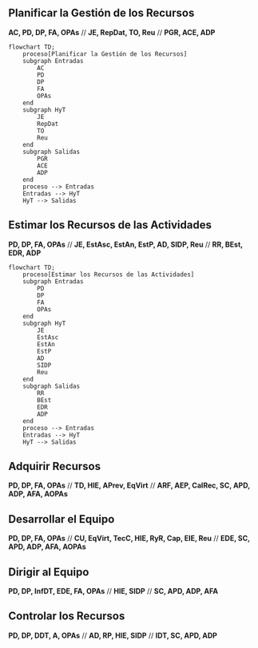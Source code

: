 ## Planificar la Gestión de los Recursos
**AC, PD, DP, FA, OPAs** // **JE, RepDat, TO, Reu** // **PGR, ACE, ADP**

```mermaid
flowchart TD;
	proceso[Planificar la Gestión de los Recursos]
	subgraph Entradas
		AC
		PD
		DP
		FA
		OPAs
	end
	subgraph HyT
		JE
		RepDat
		TO
		Reu
	end
	subgraph Salidas
		PGR
		ACE
		ADP
	end
	proceso --> Entradas
	Entradas --> HyT
	HyT --> Salidas
```

## Estimar los Recursos de las Actividades
**PD, DP, FA, OPAs** // **JE, EstAsc, EstAn, EstP, AD, SIDP, Reu** // **RR, BEst, EDR, ADP**

```mermaid
flowchart TD;
	proceso[Estimar los Recursos de las Actividades]
	subgraph Entradas
		PD
		DP
		FA
		OPAs
	end
	subgraph HyT
		JE
		EstAsc
		EstAn
		EstP
		AD
		SIDP
		Reu
	end
	subgraph Salidas
		RR
		BEst
		EDR
		ADP
	end
	proceso --> Entradas
	Entradas --> HyT
	HyT --> Salidas
```

## Adquirir Recursos
**PD, DP, FA, OPAs** // **TD, HIE, APrev, EqVirt** // **ARF, AEP, CalRec, SC, APD, ADP, AFA, AOPAs**

## Desarrollar el Equipo 
**PD, DP, FA, OPAs** // **CU, EqVirt, TecC, HIE, RyR, Cap, EIE, Reu** // **EDE, SC, APD, ADP, AFA, AOPAs**

## Dirigir al Equipo
**PD, DP, InfDT, EDE, FA, OPAs** // **HIE, SIDP** // **SC, APD, ADP, AFA**

## Controlar los Recursos
**PD, DP, DDT, A, OPAs** // **AD, RP, HIE, SIDP** // **IDT, SC, APD, ADP**

